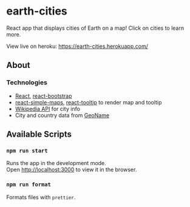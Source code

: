 # earth-cities

React app that displays cities of Earth on a map! Click on cities to learn more.

View live on heroku: https://earth-cities.herokuapp.com/

## About

### Technologies
- [React](https://reactjs.org/), [react-bootstrap](https://react-bootstrap.github.io/)
- [react-simple-maps](https://www.react-simple-maps.io/), [react-tooltip](https://www.npmjs.com/package/react-tooltip) to render map and tooltip
- [Wikipedia API](https://www.mediawiki.org/wiki/API:Main_page) for city info
- City and country data from [GeoName](http://download.geonames.org/export/dump/)

## Available Scripts

### `npm run start`

Runs the app in the development mode.\
Open [http://localhost:3000](http://localhost:3000) to view it in the browser.

### `npm run format`

Formats files with `prettier`.
